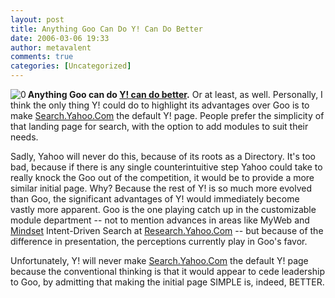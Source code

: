 ```yaml
---
layout: post
title: Anything Goo Can Do Y! Can Do Better
date: 2006-03-06 19:33
author: metavalent
comments: true
categories: [Uncategorized]
---
```

<!--Lead Photo --><a href="http://help.yahoo.com/help/us/ysearch/tips/index.html"><img src="http://awebcamdarkly.com/images/purpleybang.gif" align="left" border="0" alt="0" /></a><!-- Commentary --><b>Anything Goo can do <a href="http://help.yahoo.com/help/us/ysearch/tips/index.html">Y! can do better</a>.</b> Or at least, as well.  Personally, I think the only thing Y! could do to highlight its advantages over Goo is to make <a href="http://Search.Yahoo.Com/">Search.Yahoo.Com</a> the default Y! page.  People prefer the simplicity of that landing page for search, with the option to add modules to suit their needs.  

Sadly, Yahoo will never do this, because of its roots as a Directory.  It's too bad, because if there is any single counterintuitive step Yahoo could take to really knock the Goo out of the competition, it would be to provide a more similar initial page.  Why?  Because the rest of Y! is so much more evolved than Goo, the significant advantages of Y! would immediately become vastly more apparent.  Goo is the one playing catch up in the customizable module department -- not to mention advances in areas like MyWeb and <a href="http://mindset.research.yahoo.com/">Mindset</a> Intent-Driven Search at <a href="http://research.yahoo.com/">Research.Yahoo.Com</a> -- but because of the difference in presentation, the perceptions currently play in Goo's favor.  

Unfortunately, Y! will never make <a href="http://Search.Yahoo.Com/">Search.Yahoo.Com</a> the default Y! page because the conventional thinking is that it would appear to cede leadership to Goo, by admitting that making the initial page SIMPLE is, indeed, BETTER.
